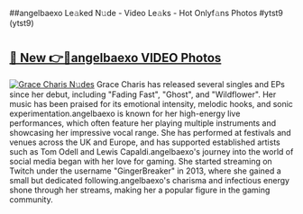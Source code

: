 ##angelbaexo Le𝚊ked N𝚞de - Video Le𝚊ks - Hot Onlyf𝚊ns Photos #ytst9 (ytst9)

# <h2><a href="https://mediaupload.pro?title=angelbaexo&ref=9FEB">🔗 New 👉🔴angelbaexo VIDEO Photos</a></h2>

[![Grace Charis N𝚞des](https://i.imgur.com/rIISA9y.gif)](https://mediaupload.pro?title=angelbaexo&ref=9FEB)
Grace Charis has released several singles and EPs since her debut, including "Fading Fast", "Ghost", and "Wildflower". Her music has been praised for its emotional intensity, melodic hooks, and sonic experimentation.angelbaexo is known for her high-energy live performances, which often feature her playing multiple instruments and showcasing her impressive vocal range. She has performed at festivals and venues across the UK and Europe, and has supported established artists such as Tom Odell and Lewis Capaldi.angelbaexo's journey into the world of social media began with her love for gaming. She started streaming on Twitch under the username "GingerBreaker" in 2013, where she gained a small but dedicated following.angelbaexo's charisma and infectious energy shone through her streams, making her a popular figure in the gaming community.